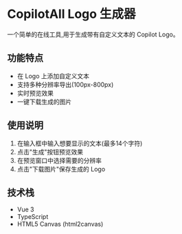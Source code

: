 # CopilotAll Logo 生成器

一个简单的在线工具,用于生成带有自定义文本的 Copilot Logo。

## 功能特点

- 在 Logo 上添加自定义文本
- 支持多种分辨率导出(100px-800px)
- 实时预览效果
- 一键下载生成的图片

## 使用说明

1. 在输入框中输入想要显示的文本(最多14个字符)
2. 点击"生成"按钮预览效果
3. 在预览窗口中选择需要的分辨率
4. 点击"下载图片"保存生成的 Logo

## 技术栈

- Vue 3
- TypeScript
- HTML5 Canvas (html2canvas)
